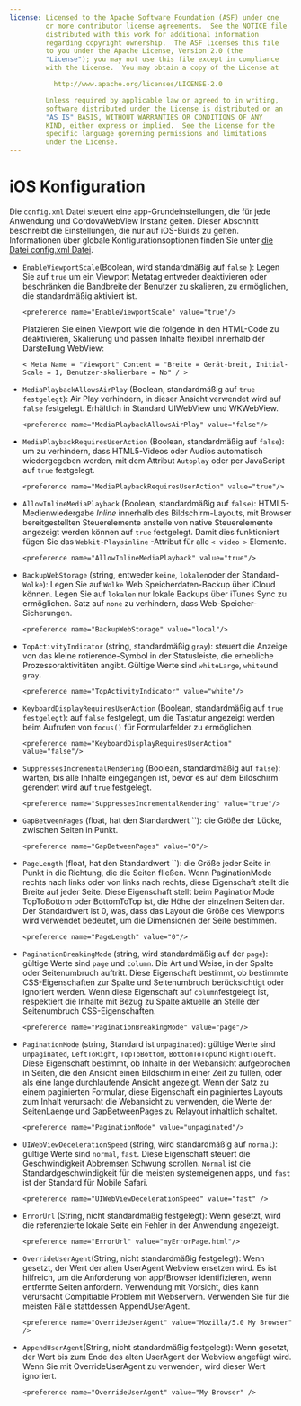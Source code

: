 ```yaml
---
license: Licensed to the Apache Software Foundation (ASF) under one
         or more contributor license agreements.  See the NOTICE file
         distributed with this work for additional information
         regarding copyright ownership.  The ASF licenses this file
         to you under the Apache License, Version 2.0 (the
         "License"); you may not use this file except in compliance
         with the License.  You may obtain a copy of the License at

           http://www.apache.org/licenses/LICENSE-2.0

         Unless required by applicable law or agreed to in writing,
         software distributed under the License is distributed on an
         "AS IS" BASIS, WITHOUT WARRANTIES OR CONDITIONS OF ANY
         KIND, either express or implied.  See the License for the
         specific language governing permissions and limitations
         under the License.
---
```


# iOS Konfiguration

Die `config.xml` Datei steuert eine app-Grundeinstellungen, die für jede Anwendung und CordovaWebView Instanz gelten. Dieser Abschnitt beschreibt die Einstellungen, die nur auf iOS-Builds zu gelten. Informationen über globale Konfigurationsoptionen finden Sie unter [die Datei config.xml Datei][1].

 [1]: config_ref_index.md.html#The%20config.xml%20File

*   `EnableViewportScale`(Boolean, wird standardmäßig auf `false` ): Legen Sie auf `true` um ein Viewport Metatag entweder deaktivieren oder beschränken die Bandbreite der Benutzer zu skalieren, zu ermöglichen, die standardmäßig aktiviert ist.
    
        <preference name="EnableViewportScale" value="true"/>
        
    
    Platzieren Sie einen Viewport wie die folgende in den HTML-Code zu deaktivieren, Skalierung und passen Inhalte flexibel innerhalb der Darstellung WebView:
    
        < Meta Name = "Viewport" Content = "Breite = Gerät-breit, Initial-Scale = 1, Benutzer-skalierbare = No" / >
        

*   `MediaPlaybackAllowsAirPlay` (Boolean, standardmäßig auf `true festgelegt`): Air Play verhindern, in dieser Ansicht verwendet wird auf `false` festgelegt. Erhältlich in Standard UIWebView und WKWebView.
    
        <preference name="MediaPlaybackAllowsAirPlay" value="false"/>
        

*   `MediaPlaybackRequiresUserAction` (Boolean, standardmäßig auf `false`): um zu verhindern, dass HTML5-Videos oder Audios automatisch wiedergegeben werden, mit dem Attribut `Autoplay` oder per JavaScript auf `true` festgelegt.
    
        <preference name="MediaPlaybackRequiresUserAction" value="true"/>
        

*   `AllowInlineMediaPlayback` (Boolean, standardmäßig auf `false`): HTML5-Medienwiedergabe *Inline* innerhalb des Bildschirm-Layouts, mit Browser bereitgestellten Steuerelemente anstelle von native Steuerelemente angezeigt werden können auf `true` festgelegt. Damit dies funktioniert fügen Sie das `Webkit-Playsinline` -Attribut für alle `< video >` Elemente.
    
        <preference name="AllowInlineMediaPlayback" value="true"/>
        

*   `BackupWebStorage` (string, entweder `keine`, `lokalen`oder der Standard- `Wolke`): Legen Sie auf `Wolke` Web Speicherdaten-Backup über iCloud können. Legen Sie auf `lokalen` nur lokale Backups über iTunes Sync zu ermöglichen. Satz auf `none` zu verhindern, dass Web-Speicher-Sicherungen.
    
        <preference name="BackupWebStorage" value="local"/>
        

*   `TopActivityIndicator` (string, standardmäßig `gray`): steuert die Anzeige von das kleine rotierende-Symbol in der Statusleiste, die erhebliche Prozessoraktivitäten angibt. Gültige Werte sind `whiteLarge`, `white`und `gray`.
    
        <preference name="TopActivityIndicator" value="white"/>
        

*   `KeyboardDisplayRequiresUserAction` (Boolean, standardmäßig auf `true festgelegt`): auf `false` festgelegt, um die Tastatur angezeigt werden beim Aufrufen von `focus()` für Formularfelder zu ermöglichen.
    
        <preference name="KeyboardDisplayRequiresUserAction" value="false"/>
        

*   `SuppressesIncrementalRendering` (Boolean, standardmäßig auf `false`): warten, bis alle Inhalte eingegangen ist, bevor es auf dem Bildschirm gerendert wird auf `true` festgelegt.
    
        <preference name="SuppressesIncrementalRendering" value="true"/>
        

*   `GapBetweenPages` (float, hat den Standardwert ``): die Größe der Lücke, zwischen Seiten in Punkt.
    
        <preference name="GapBetweenPages" value="0"/>
        

*   `PageLength` (float, hat den Standardwert ``): die Größe jeder Seite in Punkt in die Richtung, die die Seiten fließen. Wenn PaginationMode rechts nach links oder von links nach rechts, diese Eigenschaft stellt die Breite auf jeder Seite. Diese Eigenschaft stellt beim PaginationMode TopToBottom oder BottomToTop ist, die Höhe der einzelnen Seiten dar. Der Standardwert ist 0, was, dass das Layout die Größe des Viewports wird verwendet bedeutet, um die Dimensionen der Seite bestimmen.
    
        <preference name="PageLength" value="0"/>
        

*   `PaginationBreakingMode` (string, wird standardmäßig auf der `page`): gültige Werte sind `page` und `column`. Die Art und Weise, in der Spalte oder Seitenumbruch auftritt. Diese Eigenschaft bestimmt, ob bestimmte CSS-Eigenschaften zur Spalte und Seitenumbruch berücksichtigt oder ignoriert werden. Wenn diese Eigenschaft auf `column`festgelegt ist, respektiert die Inhalte mit Bezug zu Spalte aktuelle an Stelle der Seitenumbruch CSS-Eigenschaften.
    
        <preference name="PaginationBreakingMode" value="page"/>
        

*   `PaginationMode` (string, Standard ist `unpaginated`): gültige Werte sind `unpaginated`, `LeftToRight`, `TopToBottom`, `BottomToTop`und `RightToLeft`. Diese Eigenschaft bestimmt, ob Inhalte in der Webansicht aufgebrochen in Seiten, die den Ansicht einen Bildschirm in einer Zeit zu füllen, oder als eine lange durchlaufende Ansicht angezeigt. Wenn der Satz zu einem paginierten Formular, diese Eigenschaft ein paginiertes Layouts zum Inhalt verursacht die Webansicht zu verwenden, die Werte der SeitenLaenge und GapBetweenPages zu Relayout inhaltlich schaltet.
    
        <preference name="PaginationMode" value="unpaginated"/>
        

*   `UIWebViewDecelerationSpeed` (string, wird standardmäßig auf `normal`): gültige Werte sind `normal`, `fast`. Diese Eigenschaft steuert die Geschwindigkeit Abbremsen Schwung scrollen. `Normal` ist die Standardgeschwindigkeit für die meisten systemeigenen apps, und `fast` ist der Standard für Mobile Safari.
    
        <preference name="UIWebViewDecelerationSpeed" value="fast" />
        

*   `ErrorUrl` (String, nicht standardmäßig festgelegt): Wenn gesetzt, wird die referenzierte lokale Seite ein Fehler in der Anwendung angezeigt.
    
        <preference name="ErrorUrl" value="myErrorPage.html"/>
        

*   `OverrideUserAgent`(String, nicht standardmäßig festgelegt): Wenn gesetzt, der Wert der alten UserAgent Webview ersetzen wird. Es ist hilfreich, um die Anforderung von app/Browser identifizieren, wenn entfernte Seiten anfordern. Verwendung mit Vorsicht, dies kann verursacht Compitiable Problem mit Webservern. Verwenden Sie für die meisten Fälle stattdessen AppendUserAgent.
    
        <preference name="OverrideUserAgent" value="Mozilla/5.0 My Browser" />
        

*   `AppendUserAgent`(String, nicht standardmäßig festgelegt): Wenn gesetzt, der Wert bis zum Ende des alten UserAgent der Webview angefügt wird. Wenn Sie mit OverrideUserAgent zu verwenden, wird dieser Wert ignoriert.
    
        <preference name="OverrideUserAgent" value="My Browser" />
